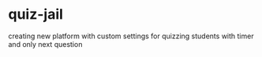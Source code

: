 # quiz-jail
creating new platform with custom settings for quizzing students with timer and only next question 